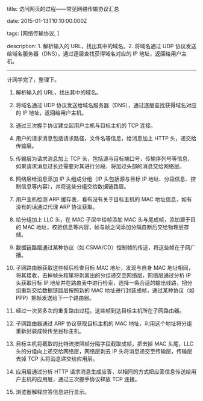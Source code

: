 title: 访问网页的过程——常见网络传输协议汇总

date: 2015-01-13T10:10:00.000Z

tags: [网络传输协议, ]

description: 1. 解析输入的 URL，找出其中的域名。2. 将域名通过 UDP 协议发送给域名服务器（DNS），通过逐层查找获得域名对应的 IP 地址，返回给用户主机。

---
计网学完了，整理下。

  1. 解析输入的 URL，找出其中的域名。

  2. 将域名通过 UDP 协议发送给域名服务器（DNS），通过逐层查找获得域名对应的 IP 地址，返回给用户主机。

  3. 通过三次握手协议建立起用户主机与目标主机的 TCP 连接。

  4. 用户的请求消息包括请求路径，文件名等信息，给消息加上 HTTP 头，递交给传输层。

  5. 传输层为请求消息加上 TCP 头，包括源与目标端口号，传输序列号等信息，如果请求消息过长还需要对其进行分段，将加过头部的消息交给网络层。

  6. 网络层给消息添加 IP 头组成分组（IP 头包括源与目标 IP 地址、分段信息、控制信息等内容），并将这些分组交给数据链路层。

  7. 用户主机检测 ARP 缓存表，看有没有关于目标主机的 MAC 地址信息，如有没有的话通过代理 ARP 协议获取。

  8. 给分组加上 LLC 头，在 MAC 子层中给帧添加 MAC 头与尾成帧，添加源于目的 MAC 地址，校验信息等内容，帧与帧之间添加分隔自断后交给物理层存储。

  9. 数据链路层通过某种协议（如 CSMA/CD）控制帧的传送，将这些帧在子网广播。

  10. 子网路由器获取这些帧后检查目标 MAC 地址，发现与自身 MAC 地址相同，将其接收，去掉帧头和尾将剥离出的分组递交至网络层，网络层通过分析 IP 头获取目标 IP 地址并在路由表中进行检索，选择一条合适的输出线路，把分组重新交给数据链路层按照新的 MAC 地址进行封装成帧，通过某种协议（如 PPP）把帧发送给下一个路由器。

  11. 经过一次货多次的重复路由过程，这些帧到达目标主机所在子网路由器。

  12. 子网路由器通过 ARP 协议获取目标主机的 MAC 地址，利用这个地址将分组重新封装成帧传至目标主机。

  13. 目标主机将截取的比特流按照帧分隔字段截取成帧，把去掉 MAC 头尾，LLC 头的分组向上递交给网络层，网络层剥去 IP 头将消息递交至传输层，传输层去掉 TCP 头将消息递交给应用层。 

  14. 应用层通过分析 HTTP 请求消息生成应答，以相同的方式把应答信息传送给用户主机的应用层，通过三次握手协议释放 TCP 连接。

  15. 浏览器解释应答信息进行显示。
